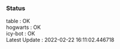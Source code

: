 ### Status


table : OK  
hogwarts : OK  
icy-bot : OK  
Latest Update : 2022-02-22 16:11:02.446718
